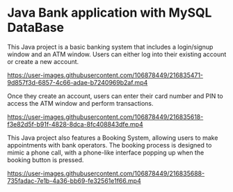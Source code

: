 # Java Bank application with MySQL DataBase

This Java project is a basic banking system that includes a login/signup window and an ATM window. 
Users can either log into their existing account or create a new account. 

https://user-images.githubusercontent.com/106878449/216835471-9d857f3d-6857-4c66-adae-b7240969b2af.mp4

Once they create an account, users can enter their card number and PIN to access the ATM window and perform transactions.

https://user-images.githubusercontent.com/106878449/216835618-f3e82d5f-b91f-4828-8dca-8fc408843dfe.mp4

This Java project also features a Booking System, allowing users to make appointments with bank operators. The booking process is designed to mimic a phone call, with a phone-like interface popping up when the booking button is pressed.

https://user-images.githubusercontent.com/106878449/216835688-735fadac-7e1b-4a36-bb69-fe32561e1f66.mp4

